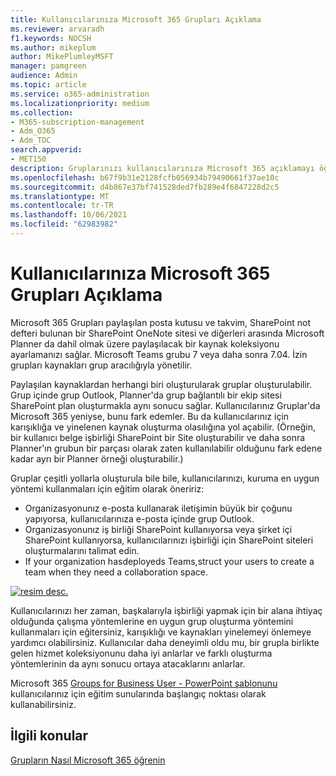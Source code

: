 ```yaml
---
title: Kullanıcılarınıza Microsoft 365 Grupları Açıklama
ms.reviewer: arvaradh
f1.keywords: NOCSH
ms.author: mikeplum
author: MikePlumleyMSFT
manager: pamgreen
audience: Admin
ms.topic: article
ms.service: o365-administration
ms.localizationpriority: medium
ms.collection:
- M365-subscription-management
- Adm_O365
- Adm_TOC
search.appverid:
- MET150
description: Gruplarınızı kullanıcılarınıza Microsoft 365 açıklamayı öğrenin.
ms.openlocfilehash: b67f9b31e2128fcfb056934b79490661f37ae10c
ms.sourcegitcommit: d4b867e37bf741528ded7fb289e4f6847228d2c5
ms.translationtype: MT
ms.contentlocale: tr-TR
ms.lasthandoff: 10/06/2021
ms.locfileid: "62983982"
---
```

# <a name="explaining-microsoft-365-groups-to-your-users"></a>Kullanıcılarınıza Microsoft 365 Grupları Açıklama

Microsoft 365 Grupları paylaşılan posta kutusu ve takvim, SharePoint not defteri bulunan bir SharePoint OneNote sitesi ve diğerleri arasında Microsoft Planner da dahil olmak üzere paylaşılacak bir kaynak koleksiyonu ayarlamanızı sağlar. Microsoft Teams grubu 7 veya daha sonra 7.04. İzin grupları kaynakları grup aracılığıyla yönetilir.

Paylaşılan kaynaklardan herhangi biri oluşturularak gruplar oluşturulabilir. Grup içinde grup Outlook, Planner'da grup bağlantılı bir ekip sitesi SharePoint plan oluşturmakla aynı sonucu sağlar. Kullanıcılarınız Gruplar'da Microsoft 365 yeniyse, bunu fark edemler. Bu da kullanıcılarınız için karışıklığa ve yinelenen kaynak oluşturma olasılığına yol açabilir. (Örneğin, bir kullanıcı belge işbirliği SharePoint bir Site oluşturabilir ve daha sonra Planner'ın grubun bir parçası olarak zaten kullanılabilir olduğunu fark edene kadar ayrı bir Planner örneği oluşturabilir.)

Gruplar çeşitli yollarla oluşturula bile bile, kullanıcılarınızı, kuruma en uygun yöntemi kullanmaları için eğitim olarak öneririz:

- Organizasyonunız e-posta kullanarak iletişimin büyük bir çoğunu yapıyorsa, kullanıcılarınıza e-posta içinde grup Outlook.
- Organizasyonunız iş birliği SharePoint kullanıyorsa veya şirket içi SharePoint kullanıyorsa, kullanıcılarınızı işbirliği için SharePoint siteleri oluşturmalarını talimat edin.
- If your organization hasdeployeds Teams,struct your users to create a team when they need a collaboration space.

[![resim desc.](../../media/03.png) ](../../media/03.png#lightbox)

Kullanıcılarınızı her zaman, başkalarıyla işbirliği yapmak için bir alana ihtiyaç olduğunda çalışma yöntemlerine en uygun grup oluşturma yöntemini kullanmaları için eğitersiniz, karışıklığı ve kaynakları yinelemeyi önlemeye yardımcı olabilirsiniz. Kullanıcılar daha deneyimli oldu mu, bir grupla birlikte gelen hizmet koleksiyonunu daha iyi anlarlar ve farklı oluşturma yöntemlerinin da aynı sonucu ortaya atacaklarını anlarlar.

Microsoft 365 [Groups for Business User - PowerPoint şablonunu](https://www.microsoft.com/download/details.aspx?id=102396) kullanıcılarınız için eğitim sunularında başlangıç noktası olarak kullanabilirsiniz.

## <a name="related-topics"></a>İlgili konular

[Grupların Nasıl Microsoft 365 öğrenin](https://support.microsoft.com/office/b565caa1-5c40-40ef-9915-60fdb2d97fa2)
